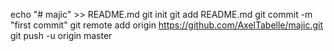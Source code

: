 echo "# majic" >> README.md
git init
git add README.md
git commit -m "first commit"
git remote add origin https://github.com/AxelTabelle/majic.git
git push -u origin master
